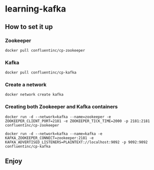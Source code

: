 # learning-kafka

## How to set it up

### Zookeeper
`docker pull confluentinc/cp-zookeeper`

### Kafka
`docker pull confluentinc/cp-kafka`

### Create a network
`docker network create kafka`

### Creating both Zookeeper and Kafka containers
`docker run -d --network=kafka --name=zookeeper -e ZOOKEEPER_CLIENT_PORT=2181 -e ZOOKEEPER_TICK_TIME=2000 -p 2181:2181  confluentinc/cp-zookeeper`

`docker run -d --network=kafka --name=kafka -e KAFKA_ZOOKEEPER_CONNECT=zookeeper:2181 -e KAFKA_ADVERTISED_LISTENERS=PLAINTEXT://localhost:9092 -p 9092:9092  confluentinc/cp-kafka`

## Enjoy

